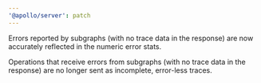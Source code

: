```yaml
---
'@apollo/server': patch
---
```


Errors reported by subgraphs (with no trace data in the response) are now accurately reflected in the numeric error stats.

Operations that receive errors from subgraphs (with no trace data in the response) are no longer sent as incomplete, error-less traces.
